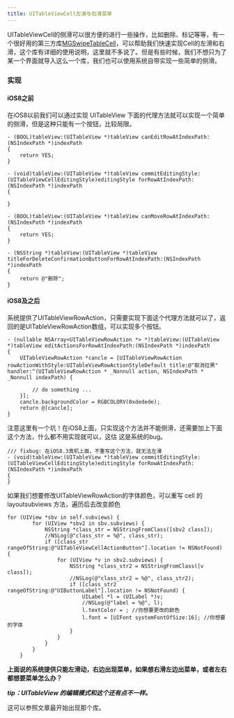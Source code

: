 ```yaml
---
title: UITableViewCell左滑与右滑菜单
---
```


UITableViewCell的侧滑可以很方便的进行一些操作，比如删除、标记等等，有一个很好用的第三方库[MGSwipeTableCell](https://github.com/MortimerGoro/MGSwipeTableCell)，可以帮助我们快速实现Cell的左滑和右滑，这个库有详细的使用说明，这里就不多说了。但是有些时候，我们不想只为了某一个界面就导入这么一个库，我们也可以使用系统自带实现一些简单的侧滑。


### 实现

#### iOS8之前

在iOS8以前我们可以通过实现 UITableView 下面的代理方法就可以实现一个简单的侧滑，但是这种只能有一个按钮，比较局限。

```
- (BOOL)tableView:(UITableView *)tableView canEditRowAtIndexPath:(NSIndexPath *)indexPath
{
    return YES;
}

- (void)tableView:(UITableView *)tableView commitEditingStyle:(UITableViewCellEditingStyle)editingStyle forRowAtIndexPath:(NSIndexPath *)indexPath
{

}

- (BOOL)tableView:(UITableView *)tableView canMoveRowAtIndexPath:(NSIndexPath *)indexPath
{
    return YES;
}

- (NSString *)tableView:(UITableView *)tableView titleForDeleteConfirmationButtonForRowAtIndexPath:(NSIndexPath *)indexPath
{
    return @"删除";
}
```

#### iOS8及之后

系统提供了UITableViewRowAction，只需要实现下面这个代理方法就可以了，返回的是UITableViewRowAction数组，可以实现多个按钮。

```
- (nullable NSArray<UITableViewRowAction *> *)tableView:(UITableView *)tableView editActionsForRowAtIndexPath:(NSIndexPath *)indexPath
{
    UITableViewRowAction *cancle = [UITableViewRowAction rowActionWithStyle:UITableViewRowActionStyleDefault title:@"取消拉黑" handler:^(UITableViewRowAction * _Nonnull action, NSIndexPath * _Nonnull indexPath) {

		// do something ...
    }];
    cancle.backgroundColor = RGBCOLORV(0xdedede);
    return @[cancle];
}
```

注意这里有一个坑！在iOS8上面，只实现这个方法并不能侧滑，还需要加上下面这个方法，什么都不用实现就可以，这估 这是系统的bug。

```
/// fixbug: 在iOS8.3真机上面，不重写这个方法，就无法左滑
- (void)tableView:(UITableView *)tableView commitEditingStyle:(UITableViewCellEditingStyle)editingStyle forRowAtIndexPath:(NSIndexPath *)indexPath
{
}
```

如果我们想要修改UITableViewRowAction的字体颜色，可以重写 cell 的 layoutsubviews 方法，遍历后去改变颜色

```
for (UIView *sbv in self.subviews) {
        for (UIView *sbv2 in sbv.subviews) {
            NSString *class_str = NSStringFromClass([sbv2 class]);
            //NSLog(@"class_str = %@", class_str);
            if ([class_str rangeOfString:@"UITableViewCellActionButton"].location != NSNotFound) {
                for (UIView *v in sbv2.subviews) {
                    NSString *class_str2 = NSStringFromClass([v class]);
                    //NSLog(@"class_str2 = %@", class_str2);
                    if ([class_str2 rangeOfString:@"UIButtonLabel"].location != NSNotFound) {
                        UILabel *l = (UILabel *)v;
                        //NSLog(@"label = %@", l);
                        l.textColor = ; //你想要更改的颜色
                        l.font = [UIFont systemFontOfSize:16]; //你想要的字体
                    }
                }
            }
        }
    }
```


**上面说的系统提供只能左滑动，右边出现菜单，如果想右滑左边出菜单，或者左右都想要菜单怎么办？**

***tip：UITableView 的编辑模式和这个还有点不一样。***

这可以参照文章最开始出现那个库。
